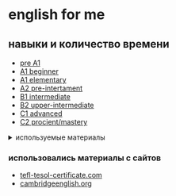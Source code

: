 <h1>english for me</h1>
<h2>навыки и количество времени</h2>
<ul>
  <li><a href="content/02-pre-a1/pre-a1.md">pre A1</a></li>
  <li><a href="content/01_a1-c2_description/1.1_a1-beginner.md">A1 beginner</a></li>
  <li><a href="content/01_a1-c2_description/1.2_a1-elementary.md">A1 elementary</a></li>
  <li><a href="content/01_a1-c2_description/1.3_a2-pre-intermediate.md">A2 pre-intertament</a></li>
  <li><a href="content/01_a1-c2_description/1.4_b1-intermediate.md">B1 intermediate</a></li>
  <li><a href="content/01_a1-c2_description/1.5_b2-upper-intermediate.md">B2 upper-intermediate</a></li>
  <li><a href="content/01_a1-c2_description/1.6_c1-advanced.md">C1 advanced</a></li>
  <li><a href="content/01_a1-c2_description/1.7_c2-procient-mastery.md">C2 procient/mastery</a></li>
</ul>
<details>
  <summary>используемые материалы</summary>
  <ul>
		<li><a href="https://tefl-tesol-certificate.com/blog/urovni-anglijskogo-yazyka-tefl-tesol-certificate-com">уровни английского языка</a></li>
  </ul>
</details>
<h3>использовались материалы с сайтов</h3>
<ul>
	<li><a href="https://tefl-tesol-certificate.com/blog">tefl-tesol-certificate.com</a></li>
	<li><a href="https://www.cambridgeenglish.org/learning-english/exam-preparation/">cambridgeenglish.org</a></li>
</ul>  
